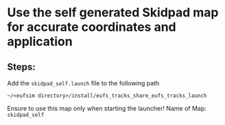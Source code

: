 # Use the self generated Skidpad map for accurate coordinates and application

## Steps:
Add the ```skidpad_self.launch``` file to the following path

```
~/<eufsim directory>/install/eufs_tracks_share_eufs_tracks_launch
```

Ensure to use this map only when starting the launcher!
Name of Map: ```skidpad_self```
